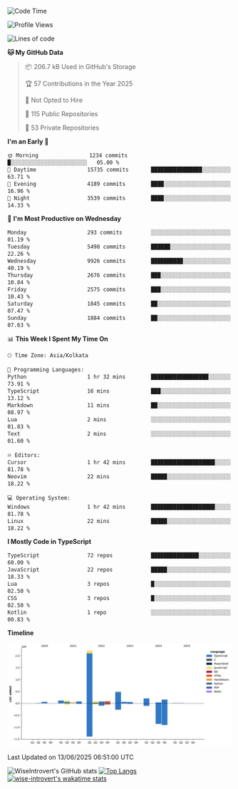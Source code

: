 <!--START_SECTION:waka-->
![Code Time](http://img.shields.io/badge/Code%20Time-2%2C343%20hrs%207%20mins-blue)

![Profile Views](http://img.shields.io/badge/Profile%20Views-0-blue)

![Lines of code](https://img.shields.io/badge/From%20Hello%20World%20I%27ve%20Written-3.8%20million%20lines%20of%20code-blue)

**🐱 My GitHub Data** 

> 📦 206.7 kB Used in GitHub's Storage 
 > 
> 🏆 57 Contributions in the Year 2025
 > 
> 🚫 Not Opted to Hire
 > 
> 📜 115 Public Repositories 
 > 
> 🔑 53 Private Repositories 
 > 
**I'm an Early 🐤** 

```text
🌞 Morning                1234 commits        █░░░░░░░░░░░░░░░░░░░░░░░░   05.00 % 
🌆 Daytime                15735 commits       ████████████████░░░░░░░░░   63.71 % 
🌃 Evening                4189 commits        ████░░░░░░░░░░░░░░░░░░░░░   16.96 % 
🌙 Night                  3539 commits        ████░░░░░░░░░░░░░░░░░░░░░   14.33 % 
```
📅 **I'm Most Productive on Wednesday** 

```text
Monday                   293 commits         ░░░░░░░░░░░░░░░░░░░░░░░░░   01.19 % 
Tuesday                  5498 commits        ██████░░░░░░░░░░░░░░░░░░░   22.26 % 
Wednesday                9926 commits        ██████████░░░░░░░░░░░░░░░   40.19 % 
Thursday                 2676 commits        ███░░░░░░░░░░░░░░░░░░░░░░   10.84 % 
Friday                   2575 commits        ███░░░░░░░░░░░░░░░░░░░░░░   10.43 % 
Saturday                 1845 commits        ██░░░░░░░░░░░░░░░░░░░░░░░   07.47 % 
Sunday                   1884 commits        ██░░░░░░░░░░░░░░░░░░░░░░░   07.63 % 
```


📊 **This Week I Spent My Time On** 

```text
🕑︎ Time Zone: Asia/Kolkata

💬 Programming Languages: 
Python                   1 hr 32 mins        ██████████████████░░░░░░░   73.91 % 
TypeScript               16 mins             ███░░░░░░░░░░░░░░░░░░░░░░   13.12 % 
Markdown                 11 mins             ██░░░░░░░░░░░░░░░░░░░░░░░   08.97 % 
Lua                      2 mins              ░░░░░░░░░░░░░░░░░░░░░░░░░   01.83 % 
Text                     2 mins              ░░░░░░░░░░░░░░░░░░░░░░░░░   01.60 % 

🔥 Editors: 
Cursor                   1 hr 42 mins        ████████████████████░░░░░   81.78 % 
Neovim                   22 mins             █████░░░░░░░░░░░░░░░░░░░░   18.22 % 

💻 Operating System: 
Windows                  1 hr 42 mins        ████████████████████░░░░░   81.78 % 
Linux                    22 mins             █████░░░░░░░░░░░░░░░░░░░░   18.22 % 
```

**I Mostly Code in TypeScript** 

```text
TypeScript               72 repos            ███████████████░░░░░░░░░░   60.00 % 
JavaScript               22 repos            █████░░░░░░░░░░░░░░░░░░░░   18.33 % 
Lua                      3 repos             █░░░░░░░░░░░░░░░░░░░░░░░░   02.50 % 
CSS                      3 repos             █░░░░░░░░░░░░░░░░░░░░░░░░   02.50 % 
Kotlin                   1 repo              ░░░░░░░░░░░░░░░░░░░░░░░░░   00.83 % 
```



**Timeline**

![Lines of Code chart](https://raw.githubusercontent.com/wise-introvert/wise-introvert/master/assets/bar_graph.png)


 Last Updated on 13/06/2025 06:51:00 UTC
<!--END_SECTION:waka-->

![WiseIntrovert's GitHub stats](https://github-readme-stats.vercel.app/api?username=wise-introvert&count_private=true&show_icons=true)
[![Top Langs](https://github-readme-stats.vercel.app/api/top-langs/?username=wise-introvert&langs_count=10)](https://github.com/anuraghazra/github-readme-stats)
[![wise-introvert's wakatime stats](https://github-readme-stats.vercel.app/api/wakatime?username=wiseintrovert)](https://github.com/anuraghazra/github-readme-stats)
